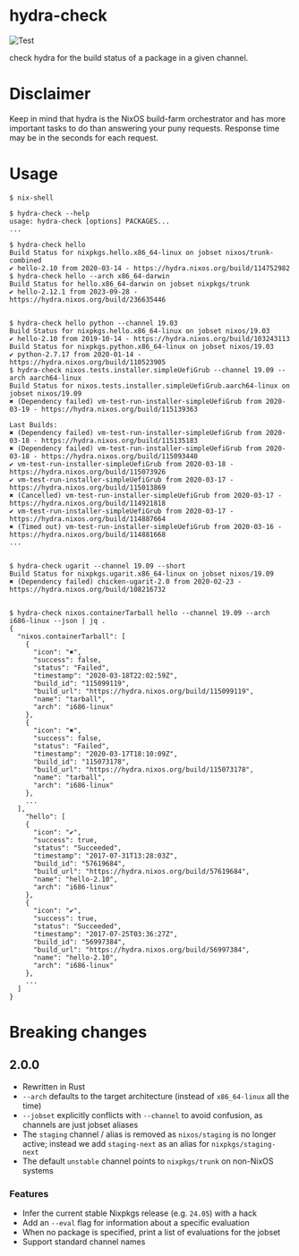 # hydra-check

![Test](https://github.com/nix-community/hydra-check/workflows/Test/badge.svg)

check hydra for the build status of a package in a given channel.

# Disclaimer
Keep in mind that hydra is the NixOS build-farm orchestrator and has more important tasks to do than answering your puny requests. Response time may be in the seconds for each request.

# Usage

```console
$ nix-shell

$ hydra-check --help
usage: hydra-check [options] PACKAGES...
...

$ hydra-check hello
Build Status for nixpkgs.hello.x86_64-linux on jobset nixos/trunk-combined
✔ hello-2.10 from 2020-03-14 - https://hydra.nixos.org/build/114752982
$ hydra-check hello --arch x86_64-darwin
Build Status for hello.x86_64-darwin on jobset nixpkgs/trunk
✔ hello-2.12.1 from 2023-09-28 - https://hydra.nixos.org/build/236635446


$ hydra-check hello python --channel 19.03
Build Status for nixpkgs.hello.x86_64-linux on jobset nixos/19.03
✔ hello-2.10 from 2019-10-14 - https://hydra.nixos.org/build/103243113
Build Status for nixpkgs.python.x86_64-linux on jobset nixos/19.03
✔ python-2.7.17 from 2020-01-14 - https://hydra.nixos.org/build/110523905
$ hydra-check nixos.tests.installer.simpleUefiGrub --channel 19.09 --arch aarch64-linux
Build Status for nixos.tests.installer.simpleUefiGrub.aarch64-linux on jobset nixos/19.09
✖ (Dependency failed) vm-test-run-installer-simpleUefiGrub from 2020-03-19 - https://hydra.nixos.org/build/115139363

Last Builds:
✖ (Dependency failed) vm-test-run-installer-simpleUefiGrub from 2020-03-18 - https://hydra.nixos.org/build/115135183
✖ (Dependency failed) vm-test-run-installer-simpleUefiGrub from 2020-03-18 - https://hydra.nixos.org/build/115093440
✔ vm-test-run-installer-simpleUefiGrub from 2020-03-18 - https://hydra.nixos.org/build/115073926
✔ vm-test-run-installer-simpleUefiGrub from 2020-03-17 - https://hydra.nixos.org/build/115013869
✖ (Cancelled) vm-test-run-installer-simpleUefiGrub from 2020-03-17 - https://hydra.nixos.org/build/114921818
✔ vm-test-run-installer-simpleUefiGrub from 2020-03-17 - https://hydra.nixos.org/build/114887664
✖ (Timed out) vm-test-run-installer-simpleUefiGrub from 2020-03-16 - https://hydra.nixos.org/build/114881668
...


$ hydra-check ugarit --channel 19.09 --short
Build Status for nixpkgs.ugarit.x86_64-linux on jobset nixos/19.09
✖ (Dependency failed) chicken-ugarit-2.0 from 2020-02-23 - https://hydra.nixos.org/build/108216732


$ hydra-check nixos.containerTarball hello --channel 19.09 --arch i686-linux --json | jq .
{
  "nixos.containerTarball": [
    {
      "icon": "✖",
      "success": false,
      "status": "Failed",
      "timestamp": "2020-03-18T22:02:59Z",
      "build_id": "115099119",
      "build_url": "https://hydra.nixos.org/build/115099119",
      "name": "tarball",
      "arch": "i686-linux"
    },
    {
      "icon": "✖",
      "success": false,
      "status": "Failed",
      "timestamp": "2020-03-17T18:10:09Z",
      "build_id": "115073178",
      "build_url": "https://hydra.nixos.org/build/115073178",
      "name": "tarball",
      "arch": "i686-linux"
    },
    ...
  ],
    "hello": [
    {
      "icon": "✔",
      "success": true,
      "status": "Succeeded",
      "timestamp": "2017-07-31T13:28:03Z",
      "build_id": "57619684",
      "build_url": "https://hydra.nixos.org/build/57619684",
      "name": "hello-2.10",
      "arch": "i686-linux"
    },
    {
      "icon": "✔",
      "success": true,
      "status": "Succeeded",
      "timestamp": "2017-07-25T03:36:27Z",
      "build_id": "56997384",
      "build_url": "https://hydra.nixos.org/build/56997384",
      "name": "hello-2.10",
      "arch": "i686-linux"
    },
    ...
  ]
}

```

# Breaking changes

## 2.0.0
- Rewritten in Rust
- `--arch` defaults to the target architecture (instead of `x86_64-linux` all the time)
- `--jobset` explicitly conflicts with `--channel` to avoid confusion, as channels are just jobset aliases
- The `staging` channel / alias is removed as `nixos/staging` is no longer active; instead we add `staging-next` as an alias for `nixpkgs/staging-next`
- The default `unstable` channel points to `nixpkgs/trunk` on non-NixOS systems

### Features
- Infer the current stable Nixpkgs release (e.g. `24.05`) with a hack
- Add an `--eval` flag for information about a specific evaluation
- When no package is specified, print a list of evaluations for the jobset
- Support standard channel names
